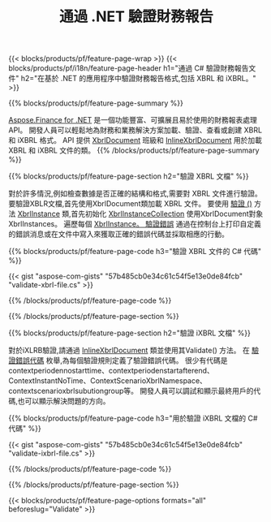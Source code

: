 ﻿---
title: 通過 .NET 驗證財務報告
url: /zh-hant/net/validate/
description:  C# 代碼,用於通過 .NET 庫驗證 XBRL 和 iXBRL 文件中的財務報告。
---
{{< blocks/products/pf/feature-page-wrap >}}
{{< blocks/products/pf/i18n/feature-page-header h1="通過 C# 驗證財務報告文件" h2="在基於 .NET 的應用程序中驗證財務報告格式,包括 XBRL 和 iXBRL。" >}}

{{% blocks/products/pf/feature-page-summary %}}

[Aspose.Finance for .NET](https://products.aspose.com/finance/net/) 是一個功能豐富、可擴展且易於使用的財務報表處理 API。 開發人員可以輕鬆地為財務和業務解決方案加載、驗證、查看或創建 XBRL 和 iXBRL 格式。 API 提供 [XbrlDocument](https://apireference.aspose.com/finance/net/aspose.finance.xbrl/xbrldocument) 班級和  [InlineXbrlDocument](https://apireference.aspose.com/finance/net/aspose.finance.xbrl.inline/inlinexbrldocument) 用於加載 XBRL 和 iXBRL 文件的類。
{{% /blocks/products/pf/feature-page-summary %}}

{{% blocks/products/pf/feature-page-section h2="驗證 XBRL 文檔" %}}

對於許多情況,例如檢查數據是否正確的結構和格式,需要對 XBRL 文件進行驗證。 要驗證XBLR文檔,首先使用XbrlDocument類加載 XBRL 文件。 要使用 [驗證 ()](https://apireference.aspose.com/finance/net/aspose.finance.xbrl/xbrlinstance/methods/validate) 方法 [XbrlInstance](https://apireference.aspose.com/finance/net/aspose.finance.xbrl/xbrlinstance) 類,首先初始化 [XbrlInstanceCollection](https://apireference.aspose.com/finance/net/aspose.finance.xbrl/xbrlinstancecollection) 使用XbrlDocument對象XbrlInstances。 遍歷每個 [XbrlInstance。 驗證錯誤](https://apireference.aspose.com/finance/net/aspose.finance.xbrl/xbrlinstance/properties/validationerrors) 通過在控制台上打印自定義的錯誤消息或在文件中寫入來獲取正確的錯誤代碼並採取相應的行動。

{{% blocks/products/pf/feature-page-code h3="驗證 XBRL 文件的 C# 代碼" %}}

{{< gist "aspose-com-gists" "57b485cb0e34c61c54f5e13e0de84fcb" "validate-xbrl-file.cs" >}} 

{{% /blocks/products/pf/feature-page-code %}}

{{% /blocks/products/pf/feature-page-section %}}

{{% blocks/products/pf/feature-page-section h2="驗證 iXBRL 文檔" %}}

對於iXLRB驗證,請通過 [InlineXbrlDocument](https://apireference.aspose.com/finance/net/aspose.finance.xbrl.inline/inlinexbrldocument) 類並使用其Validate() 方法。 在 [驗證錯誤代碼](https://apireference.aspose.com/finance/net/aspose.finance.xbrl.validator/validationerrorcode) 枚舉,為每個驗證規則定義了驗證錯誤代碼。 很少有代碼是contextperiodennostarttime、contextperiodenstartafterend、ContextInstantNoTime、ContextScenarioXbrlNamespace、contextscenarioxbrlsubutiongroup等。 開發人員可以調試和顯示最終用戶的代碼,也可以顯示解決問題的方向。

{{% blocks/products/pf/feature-page-code h3="用於驗證 iXBRL 文檔的 C# 代碼" %}}

{{< gist "aspose-com-gists" "57b485cb0e34c61c54f5e13e0de84fcb" "validate-ixbrl-file.cs" >}}

{{% /blocks/products/pf/feature-page-code %}}

{{% /blocks/products/pf/feature-page-section %}}

{{< blocks/products/pf/feature-page-options formats="all" beforeslug="Validate" >}}